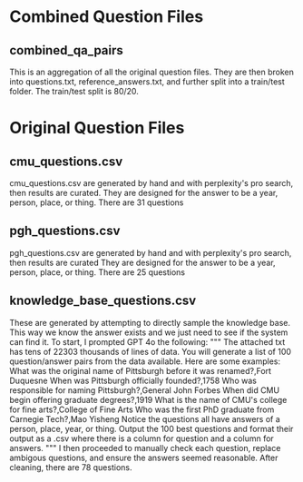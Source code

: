 # Combined Question Files

## combined_qa_pairs

This is an aggregation of all the original question files.
They are then broken into questions.txt, reference_answers.txt, and further split into a train/test folder. The train/test split is 80/20.

# Original Question Files

## cmu_questions.csv

cmu_questions.csv are generated by hand and with perplexity's pro search, then results are curated.
They are designed for the answer to be a year, person, place, or thing.
There are 31 questions

## pgh_questions.csv

pgh_questions.csv are generated by hand and with perplexity's pro search, then results are curated
They are designed for the answer to be a year, person, place, or thing.
There are 25 questions

## knowledge_base_questions.csv

These are generated by attempting to directly sample the knowledge base. This way we know the answer exists and we just need to see if the system can find it.
To start, I prompted GPT 4o the following:
"""
The attached txt has tens of 22303 thousands of lines of data. You will generate a list of 100 question/answer pairs from the data available. Here are some examples:
What was the original name of Pittsburgh before it was renamed?,Fort Duquesne
When was Pittsburgh officially founded?,1758
Who was responsible for naming Pittsburgh?,General John Forbes
When did CMU begin offering graduate degrees?,1919
What is the name of CMU's college for fine arts?,College of Fine Arts
Who was the first PhD graduate from Carnegie Tech?,Mao Yisheng
Notice the questions all have answers of a person, place, year, or thing. Output the 100 best questions and format their output as a .csv where there is a column for question and a column for answers.
"""
I then proceeded to manually check each question, replace ambigous questions, and ensure the answers seemed reasonable.
After cleaning, there are 78 questions.
